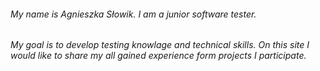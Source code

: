 ###### My name is Agnieszka Słowik. I am a junior software tester. 
###### My goal is to develop testing knowlage and technical skills. On this site I would like to share my all gained experience form projects I participate.
